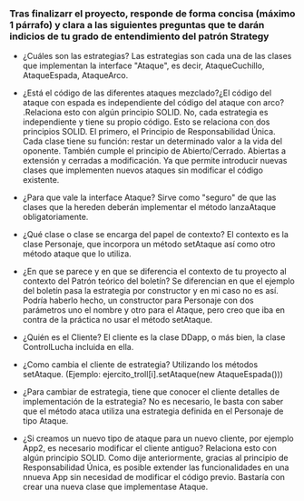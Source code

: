
### Tras finalizarr el proyecto, responde de forma concisa (máximo 1 párrafo) y clara a las siguientes preguntas que te darán indicios de  tu grado de entendimiento del patrón Strategy

- ¿Cuáles son las estrategias?
    Las estrategias son cada una de las clases que implementan la interface "Ataque", es decir, AtaqueCuchillo, AtaqueEspada, AtaqueArco.

- ¿Está el código de las diferentes ataques  mezclado?¿El código del ataque con espada es independiente del código del ataque con arco?  .Relaciona esto con algún principio SOLID.
    No, cada estrategia es independiente y tiene su propio código. 
    Esto se relaciona con dos principios SOLID. 
    El primero, el Principio de Responsabilidad Única. Cada clase tiene su función: restar un determinado valor a la vida del oponente. 
    También cumple el principio de Abierto/Cerrado. Abiertas a extensión y cerradas a modificación. Ya que permite introducir nuevas clases que implementen nuevos ataques sin modificar el código existente.

- ¿Para que vale la interface Ataque?
    Sirve como "seguro" de que las clases que la hereden deberán implementar el método lanzaAtaque obligatoriamente. 

- ¿Qué clase o clase se encarga del papel de contexto?
    El contexto es la clase Personaje, que incorpora un método setAtaque así como otro método ataque que lo utiliza.

- ¿En que se parece y  en que se diferencia el  contexto de tu proyecto al contexto del Patrón teórico del boletín?
    Se diferencian en que el ejemplo del boletín pasa la estrategia por constructor y en mi caso no es así. Podría haberlo hecho, un constructor para Personaje con dos parámetros uno el nombre y otro para el Ataque, pero creo que iba en contra de la práctica no usar el método setAtaque. 

- ¿Quién es el Cliente?
    El cliente es la clase DDapp, o más bien, la clase ControlLucha incluida en ella.

- ¿Como cambia el cliente de  estrategia?
    Utilizando los métodos setAtaque. (Ejemplo: ejercito_troll[i].setAtaque(new AtaqueEspada()))

- ¿Para cambiar de estrategia, tiene que conocer el cliente detalles de implementación de la estrategia?
    No es necesario, le basta con saber que el método ataca utiliza una estrategia definida en el Personaje de tipo Ataque.

- ¿Si creamos un nuevo tipo de ataque para un nuevo cliente, por ejemplo App2,  es
necesario modificar el cliente antiguo? Relaciona esto con algún principio SOLID.
    Como dije anteriormente, gracias al principio de Responsabilidad Única, es posible extender las funcionalidades en una nnueva App sin necesidad de modificar el código previo. Bastaría con crear una nueva clase que implementase Ataque.

